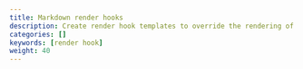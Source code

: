 ```yaml
---
title: Markdown render hooks
description: Create render hook templates to override the rendering of Markdown to HTML.
categories: []
keywords: [render hook]
weight: 40
---
```

